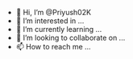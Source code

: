 - 👋 Hi, I’m @Priyush02K
- 👀 I’m interested in ...
- 🌱 I’m currently learning ...
- 💞️ I’m looking to collaborate on ...
- 📫 How to reach me ...

<!---
Priyush02K/Priyush02K is a ✨ special ✨ repository because its `README.md` (this file) appears on your GitHub profile.
You can click the Preview link to take a look at your changes.
--->
